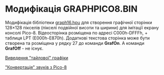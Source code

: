 # Модифікація GRAPHPICO8.BIN

Модифікація бібліотеки [graph16.hpu](graph16.hpu.md) для створення графічної сторінки 128×128 пікселів (пікселі подвійної висоти та ширини) для імітації екрану консолі Pico-8. Відеосторінка розміщена по адресі C000h-DFFFh, + таблиця LPT (E000h-E870h). Додаткові текстова сторінка може бути створена та розміщена у рядку 27 до команди **GrafOn**. А команди **GrafOff** - не існує.

[Виведення "тайлової" графіки](snpico-drawtiles.md)

["Конвертація" звуків з Pico-8](snpico-sounds.md)
